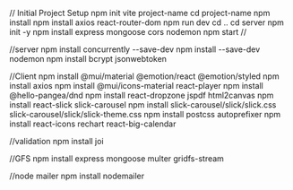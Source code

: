 // Initial Project Setup
npm init vite
project-name
cd project-name
npm install
npm install axios react-router-dom
npm run dev
cd ..
cd server
npm init -y
npm install express mongoose cors nodemon
npm start
//


//server
npm install concurrently --save-dev
npm install --save-dev nodemon
npm install bcrypt jsonwebtoken


//Client
npm install @mui/material @emotion/react @emotion/styled
npm install axios
npm install @mui/icons-material react-player
npm install @hello-pangea/dnd
npm install react-dropzone jspdf html2canvas
npm install react-slick slick-carousel
npm install slick-carousel/slick/slick.css slick-carousel/slick/slick-theme.css
npm install postcss autoprefixer
npm install react-icons rechart react-big-calendar



//validation
npm install joi

//GFS
npm install express mongoose multer gridfs-stream

//node mailer
npm install nodemailer
